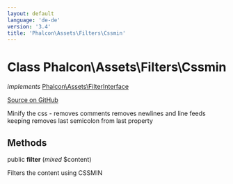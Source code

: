 ```yaml
---
layout: default
language: 'de-de'
version: '3.4'
title: 'Phalcon\Assets\Filters\Cssmin'
---
```


# Class **Phalcon\Assets\Filters\Cssmin**

*implements* [Phalcon\Assets\FilterInterface](/3.4/en/api/Phalcon_Assets_FilterInterface)

<a href="https://github.com/phalcon/cphalcon/tree/v3.4.0/phalcon/assets/filters/cssmin.zep" class="btn btn-default btn-sm">Source on GitHub</a>

Minify the css - removes comments removes newlines and line feeds keeping removes last semicolon from last property

## Methods

public **filter** (*mixed* $content)

Filters the content using CSSMIN